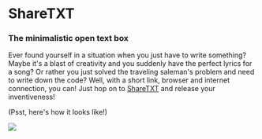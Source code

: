 # ShareTXT

### The minimalistic open text box
Ever found yourself in a situation when you just have to write something? Maybe it's a blast of creativity and you suddenly have the perfect lyrics for a song? Or rather you just solved the traveling saleman's problem and need to write down the code?
Well, with a short link, browser and internet connection, you can! Just hop on to [ShareTXT](https://sharetxt.xyz) and release your inventiveness!

(Psst, here's how it looks like!)

![](https://imgur.com/MfpLPl8.gif)
